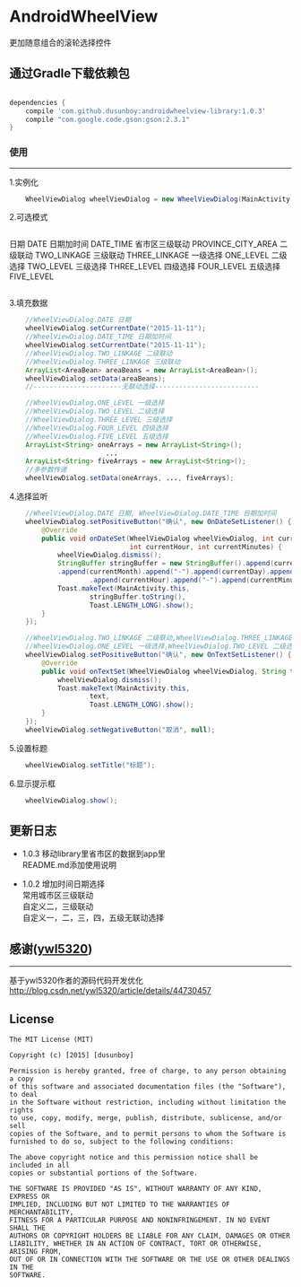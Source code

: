 # AndroidWheelView
  更加随意组合的滚轮选择控件
## 通过Gradle下载依赖包

```groovy

dependencies {
    compile 'com.github.dusunboy:androidwheelview-library:1.0.3'
    compile "com.google.code.gson:gson:2.3.1"
}

```
### 使用
---

1.实例化
```java
    WheelViewDialog wheelViewDialog = new WheelViewDialog(MainActivity.this, WheelViewDialog.DATE);
```


2.可选模式
>```
  日期 DATE
  日期加时间 DATE_TIME
  省市区三级联动 PROVINCE_CITY_AREA
  二级联动 TWO_LINKAGE
  三级联动 THREE_LINKAGE
  一级选择 ONE_LEVEL
  二级选择 TWO_LEVEL
  三级选择 THREE_LEVEL
  四级选择 FOUR_LEVEL
  五级选择 FIVE_LEVEL

>```

3.填充数据
```java
    //WheelViewDialog.DATE 日期
    wheelViewDialog.setCurrentDate("2015-11-11");
    //WheelViewDialog.DATE_TIME 日期加时间
    wheelViewDialog.setCurrentDate("2015-11-11");
    //WheelViewDialog.TWO_LINKAGE 二级联动
    //WheelViewDialog.THREE_LINKAGE 三级联动
    ArrayList<AreaBean> areaBeans = new ArrayList<AreaBean>();
    wheelViewDialog.setData(areaBeans);
    //----------------------无联动选择--------------------------

    //WheelViewDialog.ONE_LEVEL 一级选择
    //WheelViewDialog.TWO_LEVEL 二级选择
    //WheelViewDialog.THREE_LEVEL 三级选择
    //WheelViewDialog.FOUR_LEVEL 四级选择
    //WheelViewDialog.FIVE_LEVEL 五级选择
    ArrayList<String> oneArrays = new ArrayList<String>();
                        ...
    ArrayList<String> fiveArrays = new ArrayList<String>();
    //多参数传递
    wheelViewDialog.setData(oneArrays, ..., fiveArrays);
```

4.选择监听
```java
    //WheelViewDialog.DATE 日期, WheelViewDialog.DATE_TIME 日期加时间
    wheelViewDialog.setPositiveButton("确认", new OnDateSetListener() {
        @Override
        public void onDateSet(WheelViewDialog wheelViewDialog, int currentYear, int currentMonth, int currentDay,
                              int currentHour, int currentMinutes) {
            wheelViewDialog.dismiss();
            StringBuffer stringBuffer = new StringBuffer().append(currentYear).append("-")
            .append(currentMonth).append("-").append(currentDay).append("-")
                    .append(currentHour).append("-").append(currentMinutes);
            Toast.makeText(MainActivity.this,
                    stringBuffer.toString(),
                    Toast.LENGTH_LONG).show();
        }
    });

    //WheelViewDialog.TWO_LINKAGE 二级联动,WheelViewDialog.THREE_LINKAGE 三级联动
    //WheelViewDialog.ONE_LEVEL 一级选择,WheelViewDialog.TWO_LEVEL 二级选择,WheelViewDialog.THREE_LEVEL 三级选择,WheelViewDialog.FOUR_LEVEL 四级选择,WheelViewDialog.FIVE_LEVEL 五级选择
    wheelViewDialog.setPositiveButton("确认", new OnTextSetListener() {
        @Override
        public void onTextSet(WheelViewDialog wheelViewDialog, String text) {
            wheelViewDialog.dismiss();
            Toast.makeText(MainActivity.this,
                    text,
                    Toast.LENGTH_LONG).show();
        }
    });
    wheelViewDialog.setNegativeButton("取消", null);
```

5.设置标题
```java
    wheelViewDialog.setTitle("标题");
```
6.显示提示框
```java
    wheelViewDialog.show();
```

## 更新日志
* 1.0.3
    移动library里省市区的数据到app里<br>
    README.md添加使用说明

* 1.0.2
    增加时间日期选择<br>
    常用城市区三级联动<br>
    自定义二，三级联动<br>
    自定义一，二，三，四，五级无联动选择


## 感谢([ywl5320](http://blog.csdn.net/ywl5320/article/details/44730457))
-------
基于ywl5320作者的源码代码开发优化 
http://blog.csdn.net/ywl5320/article/details/44730457<br>

## License

    The MIT License (MIT)
    
    Copyright (c) [2015] [dusunboy]
    
    Permission is hereby granted, free of charge, to any person obtaining a copy
    of this software and associated documentation files (the "Software"), to deal
    in the Software without restriction, including without limitation the rights
    to use, copy, modify, merge, publish, distribute, sublicense, and/or sell
    copies of the Software, and to permit persons to whom the Software is
    furnished to do so, subject to the following conditions:
    
    The above copyright notice and this permission notice shall be included in all
    copies or substantial portions of the Software.
    
    THE SOFTWARE IS PROVIDED "AS IS", WITHOUT WARRANTY OF ANY KIND, EXPRESS OR
    IMPLIED, INCLUDING BUT NOT LIMITED TO THE WARRANTIES OF MERCHANTABILITY,
    FITNESS FOR A PARTICULAR PURPOSE AND NONINFRINGEMENT. IN NO EVENT SHALL THE
    AUTHORS OR COPYRIGHT HOLDERS BE LIABLE FOR ANY CLAIM, DAMAGES OR OTHER
    LIABILITY, WHETHER IN AN ACTION OF CONTRACT, TORT OR OTHERWISE, ARISING FROM,
    OUT OF OR IN CONNECTION WITH THE SOFTWARE OR THE USE OR OTHER DEALINGS IN THE
    SOFTWARE.
